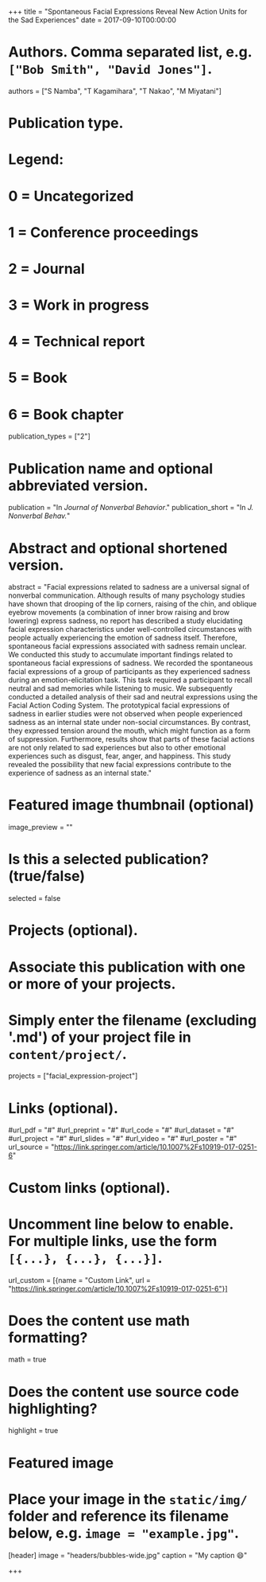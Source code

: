 +++
title = "Spontaneous Facial Expressions Reveal New Action Units for the Sad Experiences"
date = 2017-09-10T00:00:00

# Authors. Comma separated list, e.g. `["Bob Smith", "David Jones"]`.
authors = ["S Namba", "T Kagamihara", "T Nakao", "M Miyatani"]

# Publication type.
# Legend:
# 0 = Uncategorized
# 1 = Conference proceedings
# 2 = Journal
# 3 = Work in progress
# 4 = Technical report
# 5 = Book
# 6 = Book chapter
publication_types = ["2"]

# Publication name and optional abbreviated version.
publication = "In *Journal of Nonverbal Behavior*."
publication_short = "In *J. Nonverbal Behav.*"

# Abstract and optional shortened version.
abstract = "Facial expressions related to sadness are a universal signal of nonverbal communication. Although results of many psychology studies have shown that drooping of the lip corners, raising of the chin, and oblique eyebrow movements (a combination of inner brow raising and brow lowering) express sadness, no report has described a study elucidating facial expression characteristics under well-controlled circumstances with people actually experiencing the emotion of sadness itself. Therefore, spontaneous facial expressions associated with sadness remain unclear. We conducted this study to accumulate important findings related to spontaneous facial expressions of sadness. We recorded the spontaneous facial expressions of a group of participants as they experienced sadness during an emotion-elicitation task. This task required a participant to recall neutral and sad memories while listening to music. We subsequently conducted a detailed analysis of their sad and neutral expressions using the Facial Action Coding System. The prototypical facial expressions of sadness in earlier studies were not observed when people experienced sadness as an internal state under non-social circumstances. By contrast, they expressed tension around the mouth, which might function as a form of suppression. Furthermore, results show that parts of these facial actions are not only related to sad experiences but also to other emotional experiences such as disgust, fear, anger, and happiness. This study revealed the possibility that new facial expressions contribute to the experience of sadness as an internal state."

# Featured image thumbnail (optional)
image_preview = ""

# Is this a selected publication? (true/false)
selected = false

# Projects (optional).
#   Associate this publication with one or more of your projects.
#   Simply enter the filename (excluding '.md') of your project file in `content/project/`.
projects = ["facial_expression-project"]

# Links (optional).
#url_pdf = "#"
#url_preprint = "#"
#url_code = "#"
#url_dataset = "#"
#url_project = "#"
#url_slides = "#"
#url_video = "#"
#url_poster = "#"
url_source = "https://link.springer.com/article/10.1007%2Fs10919-017-0251-6"

# Custom links (optional).
#   Uncomment line below to enable. For multiple links, use the form `[{...}, {...}, {...}]`.
url_custom = [{name = "Custom Link", url = "https://link.springer.com/article/10.1007%2Fs10919-017-0251-6"}]

# Does the content use math formatting?
math = true

# Does the content use source code highlighting?
highlight = true

# Featured image
# Place your image in the `static/img/` folder and reference its filename below, e.g. `image = "example.jpg"`.
[header]
image = "headers/bubbles-wide.jpg"
caption = "My caption :smile:"

+++
